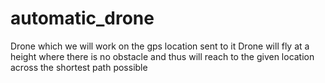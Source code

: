 # automatic_drone
Drone which we will work on the gps location sent to it 
Drone will fly at a height where there is no obstacle and thus will reach to the given location across the shortest path possible 
